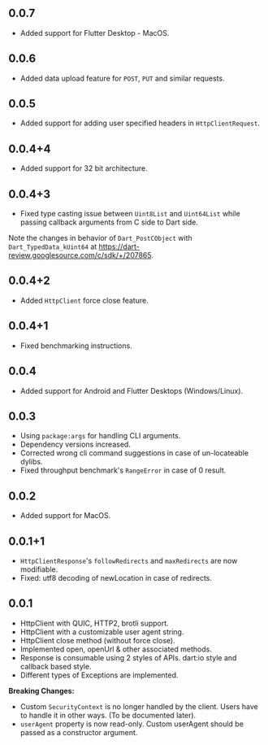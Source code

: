 ## 0.0.7

* Added support for Flutter Desktop - MacOS.

## 0.0.6

* Added data upload feature for `POST`, `PUT` and similar requests.

## 0.0.5

* Added support for adding user specified headers in `HttpClientRequest`.

## 0.0.4+4

* Added support for 32 bit architecture.

## 0.0.4+3

* Fixed type casting issue between `Uint8List` and `Uint64List` while passing callback arguments from C side to Dart side.

Note the changes in behavior of `Dart_PostCObject` with `Dart_TypedData_kUint64` at <https://dart-review.googlesource.com/c/sdk/+/207865>.

## 0.0.4+2

* Added `HttpClient` force close feature.

## 0.0.4+1

* Fixed benchmarking instructions.

## 0.0.4

* Added support for Android and Flutter Desktops (Windows/Linux).

## 0.0.3

* Using `package:args` for handling CLI arguments.
* Dependency versions increased.
* Corrected wrong cli command suggestions in case of un-locateable dylibs.
* Fixed throughput benchmark's `RangeError` in case of 0 result.

## 0.0.2

* Added support for MacOS.

## 0.0.1+1

* `HttpClientResponse`'s `followRedirects` and `maxRedirects` are now modifiable.
* Fixed: utf8 decoding of newLocation in case of redirects.

## 0.0.1

* HttpClient with QUIC, HTTP2, brotli support.
* HttpClient with a customizable user agent string.
* HttpClient close method (without force close).
* Implemented open, openUrl & other associated methods.
* Response is consumable using 2 styles of APIs. dart:io style and callback based style.
* Different types of Exceptions are implemented.

**Breaking Changes:**

* Custom `SecurityContext` is no longer handled by the client. Users have to handle it in other ways. (To be documented later).
* `userAgent` property is now read-only. Custom userAgent should be passed as a constructor argument.
